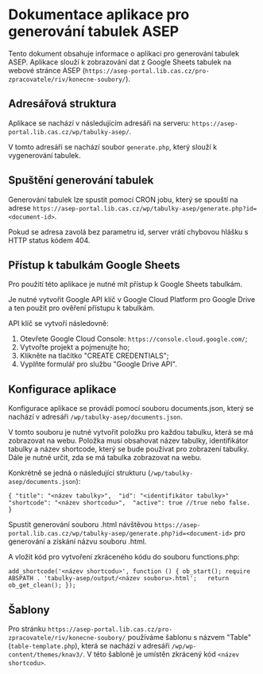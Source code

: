 # Dokumentace aplikace pro generování tabulek ASEP

Tento dokument obsahuje informace o aplikaci pro generování tabulek ASEP. Aplikace slouží k zobrazování dat z Google Sheets tabulek na webové stránce ASEP (`https://asep-portal.lib.cas.cz/pro-zpracovatele/riv/konecne-soubory/`).

## Adresářová struktura

Aplikace se nachází v následujícím adresáři na serveru: `https://asep-portal.lib.cas.cz/wp/tabulky-asep/`.

V tomto adresáři se nachází soubor `generate.php`, který slouží k vygenerování tabulek.

## Spuštění generování tabulek

Generování tabulek lze spustit pomocí CRON jobu, který se spouští na adrese `https://asep-portal.lib.cas.cz/wp/tabulky-asep/generate.php?id=<document-id>`.

Pokud se adresa zavolá bez parametru id, server vrátí chybovou hlášku s HTTP status kódem 404.

## Přístup k tabulkám Google Sheets

Pro použití této aplikace je nutné mít přístup k Google Sheets tabulkám.

Je nutné vytvořit Google API klíč v Google Cloud Platform pro Google Drive a ten použít pro ověření přístupu k tabulkám.

API klíč se vytvoří následovně:

1. Otevřete Google Cloud Console: `https://console.cloud.google.com/`;
2. Vytvořte projekt a pojmenujte ho;
3. Klikněte na tlačítko "CREATE CREDENTIALS";
4. Vyplňte formulář pro službu "Google Drive API".

## Konfigurace aplikace

Konfigurace aplikace se provádí pomocí souboru documents.json, který se nachází v adresáři `/wp/tabulky-asep/documents.json`.

V tomto souboru je nutné vytvořit položku pro každou tabulku, která se má zobrazovat na webu. Položka musí obsahovat název tabulky, identifikátor tabulky a název shortcode, který se bude používat pro zobrazení tabulky. Dále je nutné určit, zda se má tabulka zobrazovat na webu.

Konkrétně se jedná o následující strukturu (`/wp/tabulky-asep/documents.json`):

`
{
    "title": "<název tabulky>", 
    "id": "<identifikátor tabulky>" 
    "shortcode": "<název shortcodu>", 
    "active": true //true nebo false. 
}
`

Spustit generování souboru .html návštěvou `https://asep-portal.lib.cas.cz/wp/tabulky-asep/generate.php?id=<document-id>` pro generování a získání názvu souboru .html.

A vložit kód pro vytvoření zkráceného kódu do souboru functions.php:

`
add_shortcode('<název shortcodu>', function () {
    ob_start();
    require ABSPATH . 'tabulky-asep/output/<název souboru>.html';  
    return ob_get_clean();
});
`

## Šablony

Pro stránku `https://asep-portal.lib.cas.cz/pro-zpracovatele/riv/konecne-soubory/` používáme šablonu s názvem "Table" (`table-template.php`), která se nachází v adresáři `/wp/wp-content/themes/knav3/`. V této šabloně je umístěn zkrácený kód `<název shortcodu>`.
